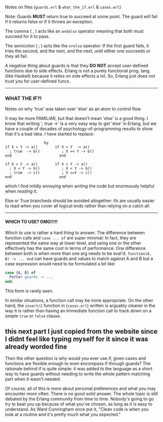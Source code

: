Notes on files (`guards.erl` & `what_the_if.erl` & `cases.erl`)

Note: Guards **MUST** return true to succeed at some point.
  The guard will fail if it returns false or if it throws an exception.

The comma ( , ) acts like an `andalso` operator meaning
that both must succeed for it to pass.

The semicolon ( ; ) acts like the `orelse` operator: 
  If the first guard fails, it tries the second, and the next, 
  and the next, until either one succeeds or they all fail.

A negative thing about guards is that they **DO NOT** accept user-defined
functions due to side effects.
Erlang is not a purely functional prog. lang. (like Haskell) because
it relies on side effects a lot.
So, Erlang just does not trust you for user-defined funcs.

---------------------

### WHAT THE IF?!

Notes on why 'true' was taken over 'else' as an atom to control flow

It may be more FAMILIAR, but that doesn't mean 'else' is a good thing. 
I know that writing '; true ->' is a very easy way to get 'else' in Erlang, but we have a couple of decades of psychology-of-programming results to show that it's a bad idea. 
I have started to replace:
```
                  by
if X > Y -> a()		   if X > Y  -> a()
  ; true  -> b()		  ; X =< Y -> b()
end		     	         end

if X > Y -> a()		   if X > Y -> a()
  ; X < Y -> b()		  ; X < Y -> b()
  ; true  -> c()		  ; X ==Y -> c()
end			             end
```
  
which I find mildly annoying when _writing_ the code but enormously helpful when _reading_ it.

Else or True brancheds should be avoided altogether: ifs are usually easier to read 
when you cover all logical ends rather than relying on a catch all.

-----------------

#### WHICH TO USE? OMG!!!!!

Which to use is rather a hard thing to answer.
The difference between function calls and `case ... of` are super minimal:
  In fact, they are represented the same way at lower level, and using
  one or the other effectively has the same cost in terms of performance.
One difference between both is when more than one arg needs to be eval'd.
`function(A, B) -> ... end` can have guards and values to match against
A and B but a case expression would need to be formulated a bit like:
```erlang
case {A, B} of
  Patter guards -> ...
end.
```
This form is rarely seen.

In similar situations, a function call may be more appropriate.
On the other hand, the `insert/2` function in (`cases.erl`) written
is arguably cleaner in the way it is rather than having an immediate function call to
track down on a simple `true` or `false` clause.


this next part I just copied from the website since I didnt
feel like typing myself for it since it was already worded fine 
--

Then the other question is why would you ever use if, 
given cases and functions are flexible enough to even encompass if through
guards? The rationale behind if is quite simple: it was added to the 
language as a short way to have guards without needing to write the 
whole pattern matching part when it wasn't needed.

Of course, all of this is more about personal preferences 
and what you may encounter more often. There is no good solid answer. 
The whole topic is still debated by the Erlang community from time to time.
Nobody's going to go try to beat you up because of what you've chosen,
as long as it is easy to understand. As Ward Cunningham once put it, 
"Clean code is when you look at a routine and it's pretty much what you 
expected."